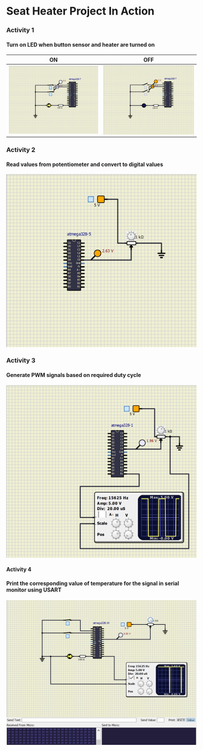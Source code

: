 # Seat Heater Project In Action

### Activity 1 
#### 	Turn on LED when button sensor and heater are turned on
|ON|OFF|
|:--:|:--:|
|![ON](activity1_on.png)|![OFF](activity1_off.png)|

### Activity 2
#### Read values from potentiometer and convert to digital values
![act2](activity2.png)

### Activity 3
#### Generate PWM signals based on required duty cycle
![act3](activity3.png)

#### Activity 4
#### Print the corresponding value of temperature for the signal in serial monitor using USART


![act4](activity4.PNG)

